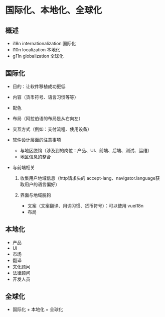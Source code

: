 # 国际化、本地化、全球化

## 概述

+ i18n internationalization 国际化
+ l10n localization 本地化
+ g11n globalization 全球化

## 国际化

+ 目的：让软件移植成功更低

+ 内容（货币符号、语言习惯等等）
+ 配色
+ 布局（阿拉伯语的布局是从右向左）
+ 交互方式（例如：支付流程、使用设备）

+ 软件设计层面的注意事项

  + 与地区脱钩（涉及到的岗位：产品、UI、前端、后端、测试、运维）
  + 地区信息的整合

+ 与前端相关

  1. 收集用户地域信息（http请求头的 accept-lang、navigator.language获取用户的语言偏好）
  2. 界面与地域脱钩

      + 文案（文案翻译、用词习惯、货币符号）：可以使用 vuei18n
      + 布局

## 本地化

+ 产品
+ UI
+ 市场
+ 翻译
+ 文化顾问
+ 法律顾问
+ 开发人员

## 全球化

+ 国际化 + 本地化 = 全球化
